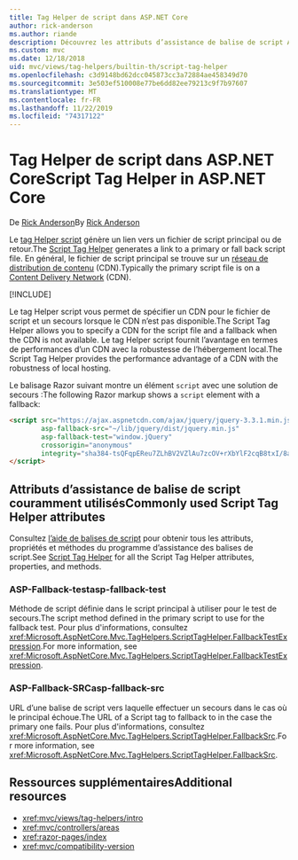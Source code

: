 ```yaml
---
title: Tag Helper de script dans ASP.NET Core
author: rick-anderson
ms.author: riande
description: Découvrez les attributs d’assistance de balise de script ASP.NET Core et le rôle joué par chaque attribut lors de l’extension du comportement de la balise de script HTML.
ms.custom: mvc
ms.date: 12/18/2018
uid: mvc/views/tag-helpers/builtin-th/script-tag-helper
ms.openlocfilehash: c3d9148bd62dcc045873cc3a72884ae458349d70
ms.sourcegitcommit: 3e503ef510008e77be6dd82ee79213c9f7b97607
ms.translationtype: MT
ms.contentlocale: fr-FR
ms.lasthandoff: 11/22/2019
ms.locfileid: "74317122"
---
```

# <a name="script-tag-helper-in-aspnet-core"></a><span data-ttu-id="3063a-103">Tag Helper de script dans ASP.NET Core</span><span class="sxs-lookup"><span data-stu-id="3063a-103">Script Tag Helper in ASP.NET Core</span></span>

<span data-ttu-id="3063a-104">De [Rick Anderson](https://twitter.com/RickAndMSFT)</span><span class="sxs-lookup"><span data-stu-id="3063a-104">By [Rick Anderson](https://twitter.com/RickAndMSFT)</span></span>

<span data-ttu-id="3063a-105">Le [tag Helper script](xref:Microsoft.AspNetCore.Mvc.TagHelpers.ScriptTagHelper) génère un lien vers un fichier de script principal ou de retour.</span><span class="sxs-lookup"><span data-stu-id="3063a-105">The [Script Tag Helper](xref:Microsoft.AspNetCore.Mvc.TagHelpers.ScriptTagHelper) generates a link to a primary or fall back script file.</span></span> <span data-ttu-id="3063a-106">En général, le fichier de script principal se trouve sur un [réseau de distribution de contenu](/office365/enterprise/content-delivery-networks#what-exactly-is-a-cdn) (CDN).</span><span class="sxs-lookup"><span data-stu-id="3063a-106">Typically the primary script file is on a [Content Delivery Network](/office365/enterprise/content-delivery-networks#what-exactly-is-a-cdn) (CDN).</span></span>

[!INCLUDE[](~/includes/cdn.md)]

<span data-ttu-id="3063a-107">Le tag Helper script vous permet de spécifier un CDN pour le fichier de script et un secours lorsque le CDN n’est pas disponible.</span><span class="sxs-lookup"><span data-stu-id="3063a-107">The Script Tag Helper allows you to specify a CDN for the script file and a fallback when the CDN is not available.</span></span> <span data-ttu-id="3063a-108">Le tag Helper script fournit l’avantage en termes de performances d’un CDN avec la robustesse de l’hébergement local.</span><span class="sxs-lookup"><span data-stu-id="3063a-108">The Script Tag Helper provides the performance advantage of a CDN with the robustness of local hosting.</span></span>

<span data-ttu-id="3063a-109">Le balisage Razor suivant montre un élément `script` avec une solution de secours :</span><span class="sxs-lookup"><span data-stu-id="3063a-109">The following Razor markup shows a `script` element with a fallback:</span></span>

```HTML
<script src="https://ajax.aspnetcdn.com/ajax/jquery/jquery-3.3.1.min.js"
        asp-fallback-src="~/lib/jquery/dist/jquery.min.js"
        asp-fallback-test="window.jQuery"
        crossorigin="anonymous"
        integrity="sha384-tsQFqpEReu7ZLhBV2VZlAu7zcOV+rXbYlF2cqB8txI/8aZajjp4Bqd+V6D5IgvKT">
</script>
```

## <a name="commonly-used-script-tag-helper-attributes"></a><span data-ttu-id="3063a-110">Attributs d’assistance de balise de script couramment utilisés</span><span class="sxs-lookup"><span data-stu-id="3063a-110">Commonly used Script Tag Helper attributes</span></span>

<span data-ttu-id="3063a-111">Consultez [l’aide de balises de script](xref:Microsoft.AspNetCore.Mvc.TagHelpers.ScriptTagHelper) pour obtenir tous les attributs, propriétés et méthodes du programme d’assistance des balises de script.</span><span class="sxs-lookup"><span data-stu-id="3063a-111">See [Script Tag Helper](xref:Microsoft.AspNetCore.Mvc.TagHelpers.ScriptTagHelper) for all the Script Tag Helper attributes, properties, and methods.</span></span>

### <a name="asp-fallback-test"></a><span data-ttu-id="3063a-112">ASP-Fallback-test</span><span class="sxs-lookup"><span data-stu-id="3063a-112">asp-fallback-test</span></span>

<span data-ttu-id="3063a-113">Méthode de script définie dans le script principal à utiliser pour le test de secours.</span><span class="sxs-lookup"><span data-stu-id="3063a-113">The script method defined in the primary script to use for the fallback test.</span></span> <span data-ttu-id="3063a-114">Pour plus d'informations, consultez <xref:Microsoft.AspNetCore.Mvc.TagHelpers.ScriptTagHelper.FallbackTestExpression>.</span><span class="sxs-lookup"><span data-stu-id="3063a-114">For more information, see <xref:Microsoft.AspNetCore.Mvc.TagHelpers.ScriptTagHelper.FallbackTestExpression>.</span></span>

### <a name="asp-fallback-src"></a><span data-ttu-id="3063a-115">ASP-Fallback-SRC</span><span class="sxs-lookup"><span data-stu-id="3063a-115">asp-fallback-src</span></span>

<span data-ttu-id="3063a-116">URL d’une balise de script vers laquelle effectuer un secours dans le cas où le principal échoue.</span><span class="sxs-lookup"><span data-stu-id="3063a-116">The URL of a Script tag to fallback to in the case the primary one fails.</span></span> <span data-ttu-id="3063a-117">Pour plus d'informations, consultez <xref:Microsoft.AspNetCore.Mvc.TagHelpers.ScriptTagHelper.FallbackSrc>.</span><span class="sxs-lookup"><span data-stu-id="3063a-117">For more information, see <xref:Microsoft.AspNetCore.Mvc.TagHelpers.ScriptTagHelper.FallbackSrc>.</span></span>

## <a name="additional-resources"></a><span data-ttu-id="3063a-118">Ressources supplémentaires</span><span class="sxs-lookup"><span data-stu-id="3063a-118">Additional resources</span></span>

* <xref:mvc/views/tag-helpers/intro>
* <xref:mvc/controllers/areas>
* <xref:razor-pages/index>
* <xref:mvc/compatibility-version>
